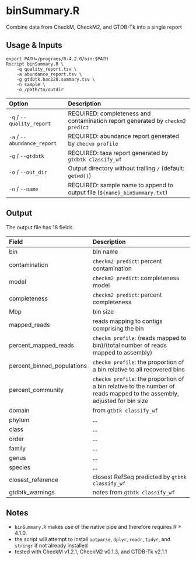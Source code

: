 # binSummary.R
Combine data from CheckM, CheckM2, and GTDB-Tk into a single report

## Usage & Inputs
```
export PATH=/programs/R-4.2.0/bin:$PATH
Rscript binSummary.R \
    -q quality_report.tsv \
    -a abundance_report.tsv \
    -g gtdbtk.bac120.summary.tsv \
    -n sample \
    -o /path/to/outdir
```

| Option | Description |
|:------|:------------|
| `-q` / `--quality_report` | REQUIRED: completeness and contamination report generated by `checkm2 predict` |
| `-a` / `--abundance_report` | REQUIRED: abundance report generated by `checkm profile` |
| `-g` / `--gtdbtk` | REQUIRED: taxa report generated by `gtdbtk classify_wf` |
| `-o` / `--out_dir` | Output directory without trailing `/` (default: `getwd()`) |
| `-n` / `--name` | REQUIRED: sample name to append to output file (`${name}_binSummary.txt`) |

## Output

The output file has 18 fields.

| Field | Description |
|:------|:------------|
| bin | bin name  |
| contamination | `checkm2 predict`: percent contamination |
| model | `checkm2 predict`: completeness model |
| completeness | `checkm2 predict`: percent completeness |
| Mbp | bin size | 
| mapped_reads  | reads mapping to contigs comprising the bin | 
| percent_mapped_reads | `checkm profile`: (reads mapped to bin)/(total number of reads mapped to assembly) |
| percent_binned_populations | `checkm profile`: the proportion of a bin relative to all recovered bins |
| percent_community | `checkm profile`: the proportion of a bin relative to the number of reads mapped to the assembly, adjusted for bin size |
| domain | from `gtbtk classify_wf` |
| phylum | ... |
| class | ... |
| order | ... |
| family | ... |
| genus | ... |
| species | ... |
| closest_reference | closest RefSeq predicted by `gtbtk classify_wf` |
| gtdbtk_warnings | notes from `gtbtk classify_wf` |

## Notes
- `binSummary.R` makes use of the native pipe and therefore requires R ≥ 4.1.0.
- the script will attempt to install `optparse`, `dplyr`, `readr`, `tidyr`, and `stringr` if not already installed
- tested with CheckM v1.2.1, CheckM2 v0.1.3, and GTDB-Tk v2.1.1
